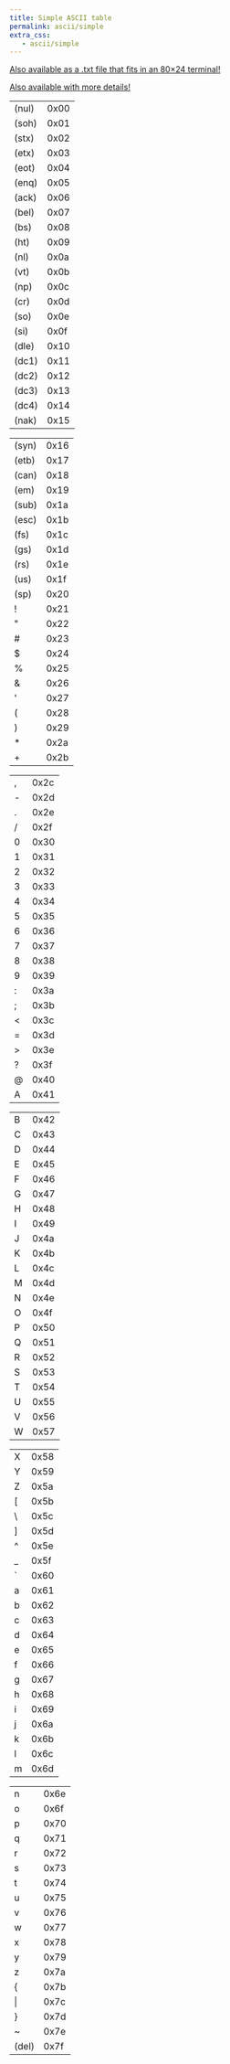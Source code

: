 ```yaml
---
title: Simple ASCII table
permalink: ascii/simple
extra_css:
   - ascii/simple
---
```


[Also available as a .txt file that fits in an 80×24 terminal!](/ascii.txt)

[Also available with more details!](../)

|      |      |
|------|------|
|(nul) | 0x00 |
|(soh) | 0x01 |
|(stx) | 0x02 |
|(etx) | 0x03 |
|(eot) | 0x04 |
|(enq) | 0x05 |
|(ack) | 0x06 |
|(bel) | 0x07 |
|(bs)  | 0x08 |
|(ht)  | 0x09 |
|(nl)  | 0x0a |
|(vt)  | 0x0b |
|(np)  | 0x0c |
|(cr)  | 0x0d |
|(so)  | 0x0e |
|(si)  | 0x0f |
|(dle) | 0x10 |
|(dc1) | 0x11 |
|(dc2) | 0x12 |
|(dc3) | 0x13 |
|(dc4) | 0x14 |
|(nak) | 0x15 |

|      |      |
|------|------|
|(syn) | 0x16 |
|(etb) | 0x17 |
|(can) | 0x18 |
|(em)  | 0x19 |
|(sub) | 0x1a |
|(esc) | 0x1b |
|(fs)  | 0x1c |
|(gs)  | 0x1d |
|(rs)  | 0x1e |
|(us)  | 0x1f |
|(sp)  | 0x20 |
|!     | 0x21 |
|&#x22;| 0x22 |
|#     | 0x23 |
|$     | 0x24 |
|%     | 0x25 |
|&     | 0x26 |
|&#x27;| 0x27 |
|(     | 0x28 |
|)     | 0x29 |
|\*    | 0x2a |
|+     | 0x2b |

|      |      |
|------|------|
|,     | 0x2c |
|-     | 0x2d |
|.     | 0x2e |
|/     | 0x2f |
|0     | 0x30 |
|1     | 0x31 |
|2     | 0x32 |
|3     | 0x33 |
|4     | 0x34 |
|5     | 0x35 |
|6     | 0x36 |
|7     | 0x37 |
|8     | 0x38 |
|9     | 0x39 |
|:     | 0x3a |
|;     | 0x3b |
|<     | 0x3c |
|=     | 0x3d |
|>     | 0x3e |
|?     | 0x3f |
|@     | 0x40 |
|A     | 0x41 |

|      |      |
|------|------|
|B     | 0x42 |
|C     | 0x43 |
|D     | 0x44 |
|E     | 0x45 |
|F     | 0x46 |
|G     | 0x47 |
|H     | 0x48 |
|I     | 0x49 |
|J     | 0x4a |
|K     | 0x4b |
|L     | 0x4c |
|M     | 0x4d |
|N     | 0x4e |
|O     | 0x4f |
|P     | 0x50 |
|Q     | 0x51 |
|R     | 0x52 |
|S     | 0x53 |
|T     | 0x54 |
|U     | 0x55 |
|V     | 0x56 |
|W     | 0x57 |

|      |      |
|------|------|
|X     | 0x58 |
|Y     | 0x59 |
|Z     | 0x5a |
|[     | 0x5b |
|\\    | 0x5c |
|]     | 0x5d |
|^     | 0x5e |
|\_    | 0x5f |
|&#x60;| 0x60 |
|a     | 0x61 |
|b     | 0x62 |
|c     | 0x63 |
|d     | 0x64 |
|e     | 0x65 |
|f     | 0x66 |
|g     | 0x67 |
|h     | 0x68 |
|i     | 0x69 |
|j     | 0x6a |
|k     | 0x6b |
|l     | 0x6c |
|m     | 0x6d |

|      |      |
|------|------|
|n     | 0x6e |
|o     | 0x6f |
|p     | 0x70 |
|q     | 0x71 |
|r     | 0x72 |
|s     | 0x73 |
|t     | 0x74 |
|u     | 0x75 |
|v     | 0x76 |
|w     | 0x77 |
|x     | 0x78 |
|y     | 0x79 |
|z     | 0x7a |
|{     | 0x7b |
|&#x7c;| 0x7c |
|}     | 0x7d |
|~     | 0x7e |
|(del) | 0x7f |
